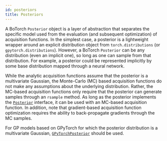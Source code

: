 ```yaml
---
id: posteriors
title: Posteriors
---
```


A BoTorch `Posterior` object is a layer of
abstraction that separates the specific model used from the evaluation (and
subsequent optimization) of acquisition functions.
In the simplest case, a posterior is a lightweight wrapper around an explicit
distribution object from `torch.distributions` (or `gpytorch.distributions`).
However, a BoTorch `Posterior` can be any distribution (even an implicit one),
so long as one can sample from that distribution. For example, a posterior could
be represented implicitly by some base distribution mapped through a neural network.

While the analytic acquisition functions assume that the posterior is a
multivariate Gaussian, the Monte-Carlo (MC) based acquisition functions do not make any
assumptions about the underlying distribution. Rather, the MC-based acquisition
functions only require that the posterior can generate samples through an `rsample`
method. As long as the posterior implements the [`Posterior`](../api/posteriors.html#posterior)
interface, it can be used with an MC-based acquisition function. In addition, note that
gradient-based acquisition function optimization requires the ability to back-propagate
gradients through the MC samples.

For GP models based on GPyTorch for which the posterior distribution is a
multivariate Gaussian,
[`GPyTorchPosterior`](../api/posteriors.html#gpytorchposterior) should be used.

